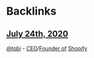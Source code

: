
# Backlinks
## [July 24th, 2020](<July 24th, 2020.md>)
[@tobi](<@tobi.md>) - [CEO](<CEO.md>)/[Founder of](<Founder of.md>) [Shopify](<Shopify.md>)

